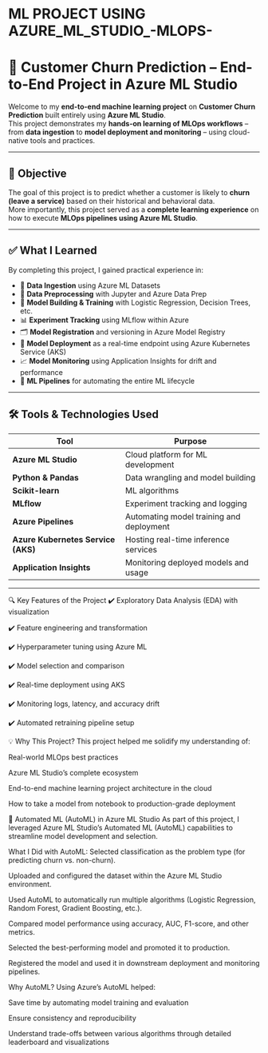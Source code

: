 # ML PROJECT USING AZURE_ML_STUDIO_-MLOPS-

# 🔄 Customer Churn Prediction – End-to-End Project in Azure ML Studio

Welcome to my **end-to-end machine learning project** on **Customer Churn Prediction** built entirely using **Azure ML Studio**.  
This project demonstrates my **hands-on learning of MLOps workflows** – from **data ingestion** to **model deployment and monitoring** – using cloud-native tools and practices.

---

## 🎯 Objective

The goal of this project is to predict whether a customer is likely to **churn (leave a service)** based on their historical and behavioral data.  
More importantly, this project served as a **complete learning experience** on how to execute **MLOps pipelines using Azure ML Studio**.

---

## ✅ What I Learned

By completing this project, I gained practical experience in:

- 📂 **Data Ingestion** using Azure ML Datasets
- 🧹 **Data Preprocessing** with Jupyter and Azure Data Prep
- 🧠 **Model Building & Training** with Logistic Regression, Decision Trees, etc.
- 📊 **Experiment Tracking** using MLflow within Azure
- 🗂️ **Model Registration** and versioning in Azure Model Registry
- 🚀 **Model Deployment** as a real-time endpoint using Azure Kubernetes Service (AKS)
- 📈 **Model Monitoring** using Application Insights for drift and performance
- 🔄 **ML Pipelines** for automating the entire ML lifecycle

---

## 🛠️ Tools & Technologies Used

| Tool                | Purpose                                   |
|---------------------|-------------------------------------------|
| **Azure ML Studio** | Cloud platform for ML development         |
| **Python & Pandas** | Data wrangling and model building         |
| **Scikit-learn**     | ML algorithms                             |
| **MLflow**          | Experiment tracking and logging           |
| **Azure Pipelines** | Automating model training and deployment  |
| **Azure Kubernetes Service (AKS)** | Hosting real-time inference services  |
| **Application Insights** | Monitoring deployed models and usage  |

---

 🔍 Key Features of the Project
✔️ Exploratory Data Analysis (EDA) with visualization

✔️ Feature engineering and transformation

✔️ Hyperparameter tuning using Azure ML

✔️ Model selection and comparison

✔️ Real-time deployment using AKS

✔️ Monitoring logs, latency, and accuracy drift

✔️ Automated retraining pipeline setup

💡 Why This Project?
This project helped me solidify my understanding of:

Real-world MLOps best practices

Azure ML Studio’s complete ecosystem

End-to-end machine learning project architecture in the cloud

How to take a model from notebook to production-grade deployment

🤖 Automated ML (AutoML) in Azure ML Studio
As part of this project, I leveraged Azure ML Studio’s Automated ML (AutoML) capabilities to streamline model development and selection.

What I Did with AutoML:
Selected classification as the problem type (for predicting churn vs. non-churn).

Uploaded and configured the dataset within the Azure ML Studio environment.

Used AutoML to automatically run multiple algorithms (Logistic Regression, Random Forest, Gradient Boosting, etc.).

Compared model performance using accuracy, AUC, F1-score, and other metrics.

Selected the best-performing model and promoted it to production.

Registered the model and used it in downstream deployment and monitoring pipelines.

Why AutoML?
Using Azure’s AutoML helped:

Save time by automating model training and evaluation

Ensure consistency and reproducibility

Understand trade-offs between various algorithms through detailed leaderboard and visualizations


 
